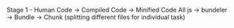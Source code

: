 Stage 1 - Human Code -> Compiled Code -> Minified Code
All js -> bundeler -> Bundle -> Chunk (splitting different files for individual task)
